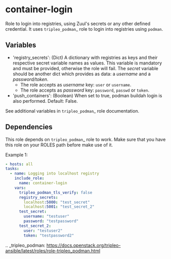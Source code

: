 # container-login

Role to login into registries, using Zuul's secrets or any other defined credential. It uses `tripleo_podman`_ role to
login into registries using `podman`.

## Variables

* 'registry_secrets': (Dict) A dictionary with registries as keys and their respective secret variable names as values.
  This variable is mandatory and must be provided, otherwise the role will fail.
  The *secret* variable should be another dict which provides as data: a *username*  and a *password/token*.
    * The role accepts as *username* key: `user` or `username`.
    * The role accepts as *password* key: `password`, `passwd` or `token`.
* 'push_containers': (Boolean) When set to true, podman buildah login is also performed. Default: False.

See additional variables in `tripleo_podman`_  role documentation.

## Dependencies
This role depends on `tripleo_podman`_ role to work. Make sure that you have this role on your ROLES path before make
use of it.

Example 1:
  ```yaml
- hosts: all
  tasks:
    - name: Logging into localhost registry
      include_role:
        name: container-login
      vars:
        tripleo_podman_tls_verify: false
        registry_secrets:
          localhost:5000: "test_secret"
          localhost:5001: "test_secret_2"
        test_secret:
          username: "testuser"
          password: "testpassword"
        test_secret_2:
          user: "testuser2"
          token: "testpassword2"
  ```

.. _tripleo_podman: https://docs.openstack.org/tripleo-ansible/latest/roles/role-tripleo_podman.html
